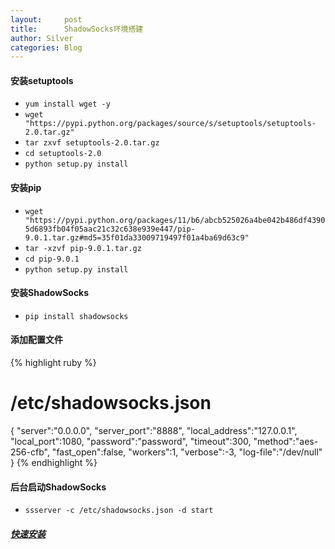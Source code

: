 ```yaml
---
layout:     post
title:      ShadowSocks环境搭建
author: Silver
categories: Blog
---
```


#### 安装setuptools

* `yum install wget -y`  
* `wget "https://pypi.python.org/packages/source/s/setuptools/setuptools-2.0.tar.gz"`
* `tar zxvf setuptools-2.0.tar.gz`
* `cd setuptools-2.0`
* `python setup.py install`

#### 安装pip

* `wget "https://pypi.python.org/packages/11/b6/abcb525026a4be042b486df43905d6893fb04f05aac21c32c638e939e447/pip-9.0.1.tar.gz#md5=35f01da33009719497f01a4ba69d63c9"`
* `tar -xzvf pip-9.0.1.tar.gz`
* `cd pip-9.0.1`
* `python setup.py install`

#### 安装ShadowSocks

* `pip install shadowsocks`

#### 添加配置文件

{% highlight ruby %}
# /etc/shadowsocks.json
{
"server":"0.0.0.0",
"server_port":"8888",
"local_address":"127.0.0.1",
"local_port":1080,
"password":"password",
"timeout":300,
"method":"aes-256-cfb",
"fast_open":false,
"workers":1,
"verbose":-3,
"log-file":"/dev/null"
}
{% endhighlight %}

#### 后台启动ShadowSocks

* `ssserver -c /etc/shadowsocks.json -d start`

##### [快速安装][1]

[1]: /resource/2018-08-27-ShadowSocks-Tutorial/quick_install.sh